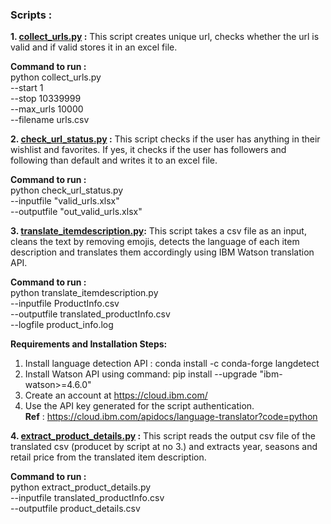### Scripts :

**1. [collect_urls.py](scripts/collect_urls.py) :** This script creates unique url, checks whether the url is valid and if valid stores it in an excel file.

__Command to run :__       
python collect_urls.py \
--start 1 \
--stop 10339999 \
--max_urls 10000 \
--filename urls.csv


**2. [check_url_status.py](scripts/check_url_status.py)  :** This script checks if the user has anything in their wishlist and favorites. If yes, it checks if the user has followers and following than default and writes it to an excel file.

__Command to run :__        
python check_url_status.py \
--inputfile "valid_urls.xlsx" \
--outputfile "out_valid_urls.xlsx"


**3. [translate_itemdescription.py](scripts/translate_itemdescription.py):** This script takes a csv file as an input, cleans the text by removing emojis, detects the language of each item description and translates them accordingly using IBM Watson translation API. 

__Command to run :__         
python translate_itemdescription.py \
--inputfile ProductInfo.csv \
--outputfile translated_productInfo.csv \
--logfile product_info.log 

__Requirements and Installation Steps:__   
1. Install language detection API : conda install -c conda-forge langdetect
1. Install Watson API using command: pip install --upgrade "ibm-watson>=4.6.0"    
2. Create an account at https://cloud.ibm.com/  
3. Use the API key generated for the script authentication.     
__Ref__ : https://cloud.ibm.com/apidocs/language-translator?code=python


**4. [extract_product_details.py](scripts/extract_product_details.py)  :** This script reads the output csv file of the translated csv (producet by script at no 3.) and extracts year, seasons and retail price from the translated item description.

__Command to run :__         
python extract_product_details.py \
--inputfile translated_productInfo.csv \
--outputfile product_details.csv
